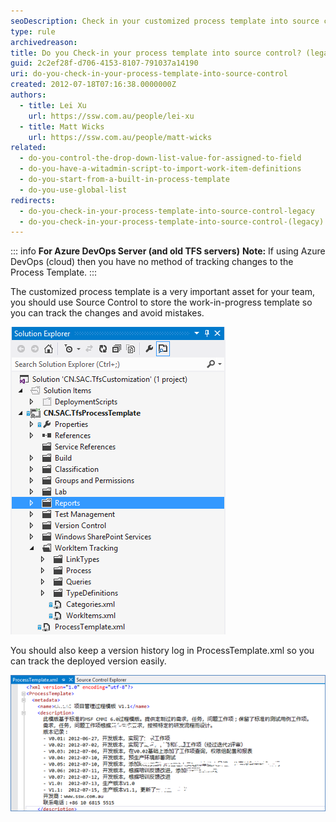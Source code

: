 ```yaml
---
seoDescription: Check in your customized process template into source control to track changes and avoid mistakes, ensuring version control and collaboration with team members.
type: rule
archivedreason:
title: Do you Check-in your process template into source control? (legacy)
guid: 2c2ef28f-d706-4153-8107-791037a14190
uri: do-you-check-in-your-process-template-into-source-control
created: 2012-07-18T07:16:38.0000000Z
authors:
  - title: Lei Xu
    url: https://ssw.com.au/people/lei-xu
  - title: Matt Wicks
    url: https://ssw.com.au/people/matt-wicks
related:
  - do-you-control-the-drop-down-list-value-for-assigned-to-field
  - do-you-have-a-witadmin-script-to-import-work-item-definitions
  - do-you-start-from-a-built-in-process-template
  - do-you-use-global-list
redirects:
  - do-you-check-in-your-process-template-into-source-control-legacy
  - do-you-check-in-your-process-template-into-source-control-(legacy)
---
```


::: info
**For Azure DevOps Server (and old TFS servers)**
**Note:** If using Azure DevOps (cloud) then you have no method of tracking changes to the Process Template.
:::

The customized process template is a very important asset for your team, you should use Source Control to store the work-in-progress template so you can track the changes and avoid mistakes.

![Figure: customized process template in source control](CheckInTemplateIntoSourceControl.png)

<!--endintro-->

You should also keep a version history log in ProcessTemplate.xml so you can track the deployed version easily.

![Figure: ProcessTemplate.xml with version history log](KeepHistoryForTemplate.png)
